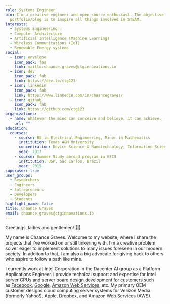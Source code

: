 ```yaml
---
role: Systems Engineer
bio: I'm a creative engineer and open source enthusiast. The objective of my
  portfolio/blog is to inspire all things involved in STEAM.
interests:
  - Systems Engineering 💡
  - Computer Architecture
  - Artificial Intelligence (Machine Learning)
  - Wireless Communications (IoT)
  - Renewable Energy systems
social:
  - icon: envelope
    icon_pack: fas
    link: mailto:chaance.graves@ctginnovations.io
  - icon: dev
    icon_pack: fab
    link: https://dev.to/ctg123
  - icon: linkedin
    icon_pack: fab
    link: https://www.linkedin.com/in/chaancegraves/
  - icon: github
    icon_pack: fab
    link: https://github.com/ctg123
organizations:
  - name: Whatever the mind can conceive and believe, it can achieve. - Napoleon Hill
    url: ""
education:
  courses:
    - course: BS in Electrical Engineering, Minor in Mathematics
      institution: Texas A&M University
      concentration: Device Science & Nanotechnology, Information Science & Systems
      year: 2017
    - course: Summer Study abroad program in EECS
      institution: USP, São Carlos, Brazil
      year: 2015
superuser: true
user_groups:
  - Researchers
  - Engineers
  - Entrepreneurs
  - Developers
  - Students
highlight_name: false
title: Chaance Graves
email: chaance.graves@ctginnovations.io
---
```

Greetings, ladies and gentlemen! 👋🏾

My name is Chaance Graves. Welcome to my website, where I share the projects that I’ve worked on or still tinkering with. I’m a creative problem solver eager to implement solutions to many issues foreseen in our modern society. In additon to that, I am also a big advocate for giving back to others who aspire to follow a path like mine.

I currently work at Intel Corporation in the Dacenter AI group as a Platform Applications Engineer. I provide technical support and expertise for Intel server CPUs and server board design development for customers such as [Facebook](https://engineering.fb.com/category/data-center-engineering/), [Google](https://www.google.com/about/datacenters/), [Amazon Web Services](https://aws.amazon.com/compliance/data-center/data-centers/), etc. My primary OEM customer designs cloud computing server systems for Verizon Media (formerly Yahoo!), Apple, Dropbox, and Amazon Web Services (AWS).